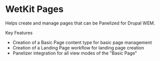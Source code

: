 WetKit Pages
============
Helps create and manage pages that can be Panelized for Drupal WEM.

Key Features
* Creation of a Basic Page content type for basic page management
* Creation of a Landing Page workflow for landing page creation
* Panelizer integration for all view modes of the "Basic Page"
